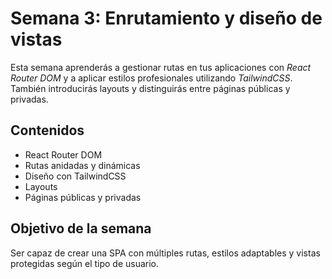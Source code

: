 # Semana 3: Enrutamiento y diseño de vistas

Esta semana aprenderás a gestionar rutas en tus aplicaciones con *React Router DOM* y a aplicar estilos profesionales utilizando *TailwindCSS*. También introducirás layouts y distinguirás entre páginas públicas y privadas.

## Contenidos

- React Router DOM
- Rutas anidadas y dinámicas
- Diseño con TailwindCSS
- Layouts
- Páginas públicas y privadas

## Objetivo de la semana

Ser capaz de crear una SPA con múltiples rutas, estilos adaptables y vistas protegidas según el tipo de usuario.
